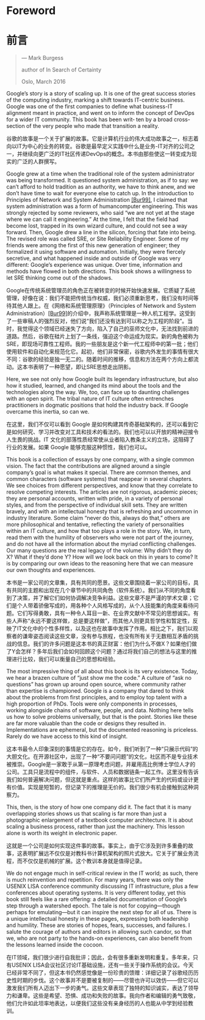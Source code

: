 # **Foreword**

# **前言**

> — Mark Burgess
>
> author of In Search of Certainty
>
> Oslo, March 2016

Google’s story is a story of scaling up. It is one of the great success stories of the computing industry, marking a shift towards IT-centric business. Google was one of the first companies to define what business-IT alignment meant in practice, and went on to inform the concept of DevOps for a wider IT community. This book has been writ‐ ten by a broad cross-section of the very people who made that transition a reality.

谷歌的故事是一个关于扩展的故事。它是计算机行业的伟大成功故事之一，标志着向以IT为中心的业务的转变。谷歌是最早定义实践中什么是业务-IT对齐的公司之一，并继续向更广泛的IT社区传递DevOps的概念。本书由那些使这一转变成为现实的广泛的人群撰写。

Google grew at a time when the traditional role of the system administrator was being transformed. It questioned system administration, as if to say: we can’t afford to hold tradition as an authority, we have to think anew, and we don’t have time to wait for everyone else to catch up. In the introduction to Principles of Network and System Administration [[Bur99]](https://www.wiley.com/en-us/Principles+of+Network+and+System+Administration%2C+2nd+Edition-p-9780470868072), I claimed that system administration was a form of humancomputer engineering. This was strongly rejected by some reviewers, who said “we are not yet at the stage where we can call it engineering.” At the time, I felt that the field had become lost, trapped in its own wizard culture, and could not see a way forward. Then, Google drew a line in the silicon, forcing that fate into being. The revised role was called SRE, or Site Reliability Engineer. Some of my friends were among the first of this new generation of engineer; they formalized it using software and automation. Initially, they were fiercely secretive, and what happened inside and outside of Google was very different: Google’s experience was unique. Over time, information and methods have flowed in both directions. This book shows a willingness to let SRE thinking come out of the shadows.

Google在传统系统管理员的角色正在被转变的时候开始快速发展。它质疑了系统管理，好像在说：我们不能把传统当作权威，我们必须重新思考，我们没有时间等待其他人跟上。在《网络和系统管理原理》（Principles of Network and System Administration）[[Bur99]](https://www.wiley.com/en-us/Principles+of+Network+and+System+Administration%2C+2nd+Edition-p-9780470868072)的介绍中，我声称系统管理是一种人机工程学。这受到了一些审稿人的强烈反对，他们说“我们还没有达到可以称之为工程的阶段”。当时，我觉得这个领域已经迷失了方向，陷入了自己的巫师文化中，无法找到前进的道路。然后，谷歌在硅片上划了一条线，强迫这个命运成为现实。新的角色被称为SRE，即现场可靠性工程师。我的一些朋友是这个新一代工程师中的第一批；他们使用软件和自动化来规范化它。起初，他们非常保密，谷歌内外发生的事情有很大不同：谷歌的经验是独一无二的。随着时间的推移，信息和方法在两个方向上都流动。这本书表明了一种愿望，即让SRE思想走出阴影。

Here, we see not only how Google built its legendary infrastructure, but also how it studied, learned, and changed its mind about the tools and the technologies along the way. We, too, can face up to daunting challenges with an open spirit. The tribal nature of IT culture often entrenches practitioners in dogmatic positions that hold the industry back. If Google overcame this inertia, so can we.

在这里，我们不仅可以看到 Google 是如何构建其传奇基础架构的，还可以看到它是如何研究、学习并改变对工具和技术的看法的。我们也可以以开放的精神迎接令人生畏的挑战。IT 文化的部落性质经常使从业者陷入教条主义的立场，这阻碍了行业的发展。如果 Google 能够克服这种惯性，我们也可以。

This book is a collection of essays by one company, with a single common vision. The fact that the contributions are aligned around a single company’s goal is what makes it special. There are common themes, and common characters (software systems) that reappear in several chapters. We see choices from different perspectives, and know that they correlate to resolve competing interests. The articles are not rigorous, academic pieces; they are personal accounts, written with pride, in a variety of personal styles, and from the perspective of individual skill sets. They are written bravely, and with an intellectual honesty that is refreshing and uncommon in industry literature. Some claim “never do this, always do that,” others are more philosophical and tentative, reflecting the variety of personalities within an IT culture, and how that too plays a role in the story. We, in turn, read them with the humility of observers who were not part of the journey, and do not have all the information about the myriad conflicting challenges. Our many questions are the real legacy of the volume: Why didn’t they do X? What if they’d done Y? How will we look back on this in years to come? It is by comparing our own ideas to the reasoning here that we can measure our own thoughts and experiences.

本书是一家公司的文章集，具有共同的愿景。这些文章围绕着一家公司的目标，具有共同的主题和出现在几个章节中的共同角色（软件系统）。我们从不同的角度看到了决策，并了解它们如何协调解决竞争利益。这些文章不是严谨的学术文章；它们是个人带着骄傲写成的，用各种个人风格写成的，从个人技能集的角度来看待问题。它们写得勇敢，具有一种令人耳目一新、在业界文献中不常见的思想诚实。有些人声称“永远不要这样做，总是要这样做”，而其他人则更具哲学性和暂定性，反映了IT文化中的个性多样性，以及这也在故事中发挥了作用。相比之下，我们以观察者的谦卑姿态阅读这些文章，没有参与旅程，也没有所有关于无数相互矛盾的挑战的信息。我们的许多问题是这本书的真正财富：他们为什么不做X？如果他们做了Y会怎样？多年后我们会如何回顾这个问题？通过将我们自己的想法与这里的推理进行比较，我们可以衡量自己的思想和经验。

The most impressive thing of all about this book is its very existence. Today, we hear a brazen culture of “just show me the code.” A culture of “ask no questions” has grown up around open source, where community rather than expertise is championed. Google is a company that dared to think about the problems from first principles, and to employ top talent with a high proportion of PhDs. Tools were only components in processes, working alongside chains of software, people, and data. Nothing here tells us how to solve problems universally, but that is the point. Stories like these are far more valuable than the code or designs they resulted in. Implementations are ephemeral, but the documented reasoning is priceless. Rarely do we have access to this kind of insight.

这本书最令人印象深刻的事情是它的存在。如今，我们听到了一种“只展示代码”的大胆文化。在开源社区中，出现了一种“不要问问题”的文化，社区而不是专业技术被推崇。Google是一家敢于从第一原理考虑问题，并雇用高比例博士学位人才的公司。工具只是流程中的组件，与软件、人员和数据链条一起工作。这里没有告诉我们如何普遍解决问题，但这就是重点。这样的故事比它们所产生的代码或设计更有价值。实现是短暂的，但记录下的推理是无价的。我们很少有机会接触到这种洞察力。

This, then, is the story of how one company did it. The fact that it is many overlapping stories shows us that scaling is far more than just a photographic enlargement of a textbook computer architecture. It is about scaling a business process, rather than just the machinery. This lesson alone is worth its weight in electronic paper.

这就是一个公司是如何实现这件事的故事。事实上，由于它涉及到许多重叠的故事，这表明扩展远不仅仅是对教科书计算机架构的照片式放大。它关于扩展业务流程，而不仅仅是机械的扩展。这个教训本身就是值得记录。

We do not engage much in self-critical review in the IT world; as such, there is much reinvention and repetition. For many years, there was only the USENIX LISA conference community discussing IT infrastructure, plus a few conferences about operating systems. It is very different today, yet this book still feels like a rare offering: a detailed documentation of Google’s step through a watershed epoch. The tale is not for copying—though perhaps for emulating—but it can inspire the next step for all of us. There is a unique intellectual honesty in these pages, expressing both leadership and humility. These are stories of hopes, fears, successes, and failures. I salute the courage of authors and editors in allowing such candor, so that we, who are not party to the hands-on experiences, can also benefit from the lessons learned inside the cocoon.

在IT领域，我们很少进行自我批评；因此，会有很多重新发明和重复。多年来，只有USENIX LISA会议社区讨论IT基础设施，还有一些关于操作系统的会议。今天已经非常不同了，但这本书仍然感觉像是一份珍贵的馈赠：详细记录了谷歌经历历史性时期的步伐。这个故事并不是要被复制的——尽管也许可以效仿——但它可以激发我们所有人迈出下一步的勇气。这些文章表现了独特的知识诚实，表达了领导力和谦卑。这些是希望、恐惧、成功和失败的故事。我向作者和编辑的勇气致敬，他们允许如此坦率地表达，以便我们这些没有亲身经历的人也能从中学到经验教训。
